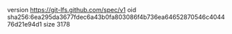 version https://git-lfs.github.com/spec/v1
oid sha256:6ea295da3677fdec6a43b0fa803086f4b736ea64652870546c404476d21e94d1
size 3178
